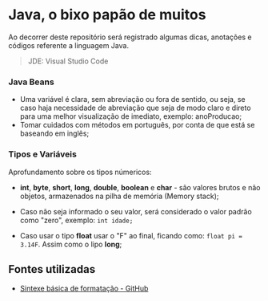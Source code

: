 # Java, o bixo papão de muitos

Ao decorrer deste repositório será registrado algumas dicas, anotações e códigos referente a linguagem Java.

> JDE: Visual Studio Code

### Java Beans

* Uma variável é clara, sem abreviação ou fora de sentido, ou seja, se caso haja necessidade de abreviação que seja de modo claro e direto para uma melhor visualização de imediato, exemplo: anoProducao;
* Tomar cuidados com métodos em português, por conta de que está se baseando em inglês;

### Tipos e Variáveis

Aprofundamento sobre os tipos númericos:

* **int**, **byte**, **short**, **long**, **double**, **boolean** e **char** - são valores brutos e não objetos, armazenados na pilha de memória (Memory stack);

* Caso não seja informado o seu valor, será considerado o valor padrão como "zero", exemplo: ```int idade;```

* Caso usar o tipo **float** usar o "F" ao final, ficando como: ```float pi = 3.14F```. Assim como o lipo **long**;



## Fontes utilizadas
* [Sintexe básica de formatação - GitHub](https://docs.github.com/pt/get-started/writing-on-github/getting-started-with-writing-and-formatting-on-github/basic-writing-and-formatting-syntax)